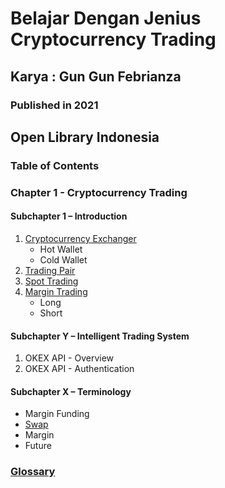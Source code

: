 # Belajar Dengan Jenius Cryptocurrency Trading

## Karya : Gun Gun Febrianza

### Published in 2021



## Open Library Indonesia

### Table of Contents

### Chapter 1 - Cryptocurrency Trading

#### Subchapter 1 – Introduction

1. [Cryptocurrency Exchanger](https://github.com/gungunfebrianza/Belajar-Dengan-Jenius-Cryptocurrency-Trading/blob/main/ebooks/id/Cryptocurrency%20Trading.md#cryptocurrency-exchanger)
   - Hot Wallet
   - Cold Wallet
2. [Trading Pair](https://github.com/gungunfebrianza/Belajar-Dengan-Jenius-Cryptocurrency-Trading/blob/main/ebooks/id/Cryptocurrency%20Trading.md#trading-pair)
3. [Spot Trading](https://github.com/gungunfebrianza/Belajar-Dengan-Jenius-Cryptocurrency-Trading/blob/main/ebooks/id/Cryptocurrency%20Trading.md#spot-trading)
4. [Margin Trading](https://github.com/gungunfebrianza/Belajar-Dengan-Jenius-Cryptocurrency-Trading/blob/main/ebooks/id/Cryptocurrency%20Trading.md#margin-trading)
   - Long
   - Short

#### Subchapter Y – Intelligent Trading System

1. OKEX API - Overview
2. OKEX API - Authentication

#### Subchapter X – Terminology

- Margin Funding
- [Swap](https://github.com/gungunfebrianza/Belajar-Dengan-Jenius-Cryptocurrency-Trading/blob/main/ebooks/id/Swap.md)
- Margin
- Future

### [Glossary](https://github.com/gungunfebrianza/Belajar-Dengan-Jenius-Cryptocurrency-Trading/blob/main/ebooks/id/Glossary.md)


